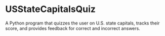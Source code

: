 # USStateCapitalsQuiz
A Python program that quizzes the user on U.S. state capitals, tracks their score, and provides feedback for correct and incorrect answers.
